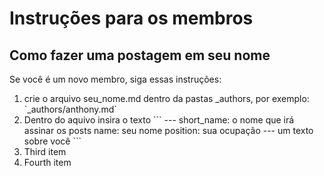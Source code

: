 # Instruções para os membros

## Como fazer uma postagem em seu nome

Se você é um novo membro, siga essas instruções:

<ol>
<li>crie o arquivo seu_nome.md dentro da pastas _authors, por exemplo: `_authors/anthony.md`</li>
<li>Dentro do aquivo insira o texto
    ```
---
short_name: o nome que irá assinar os posts
name: seu nome
position: sua ocupação  
---
um texto sobre você
    ``` 
</li>
<li>Third item</li>
<li>Fourth item</li>
</ol> 
